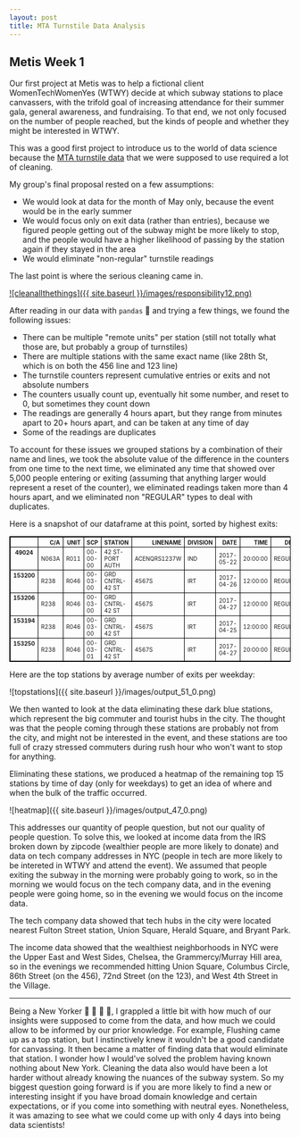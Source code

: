 ```yaml
---
layout: post
title: MTA Turnstile Data Analysis
---
```


## Metis Week 1

Our first project at Metis was to help a fictional client WomenTechWomenYes (WTWY) decide at which subway stations to place canvassers, with the trifold goal of increasing attendance for their summer gala, general awareness, and fundraising. To that end, we not only focused on the number of people reached, but the kinds of people and whether they might be interested in WTWY.

This was a good first project to introduce us to the world of data science because the [MTA turnstile data](http://web.mta.info/developers/turnstile.html) that we were supposed to use required a lot of cleaning.

My group's final proposal rested on a few assumptions:
* We would look at data for the month of May only, because the event would be in the early summer
* We would focus only on exit data (rather than entries), because we figured people getting out of the subway might be more likely to stop, and the people would have a higher likelihood of passing by the station again if they stayed in the area
* We would eliminate "non-regular" turnstile readings

The last point is where the serious cleaning came in.

[![cleanallthethings]({{ site.baseurl }}/images/responsibility12.png)](http://hyperboleandahalf.blogspot.com/2010/06/this-is-why-ill-never-be-adult.html)

After reading in our data with `pandas` :panda_face: and trying a few things, we found the following issues:
* There can be multiple "remote units" per station (still not totally what those are, but probably a group of turnstiles)
* There are multiple stations with the same exact name (like 28th St, which is on both the 456 line and 123 line)
* The turnstile counters represent cumulative entries or exits and not absolute numbers
 * The counters usually count up, eventually hit some number, and reset to 0, but sometimes they count down
* The readings are generally 4 hours apart, but they range from minutes apart to 20+ hours apart, and can be taken at any time of day
* Some of the readings are duplicates

To account for these issues we grouped stations by a combination of their name and lines, we took the absolute value of the difference in the counters from one time to the next time, we eliminated any time that showed over 5,000 people entering or exiting (assuming that anything larger would represent a reset of the counter), we eliminated readings taken more than 4 hours apart, and we eliminated non "REGULAR" types to deal with duplicates.

Here is a snapshot of our dataframe at this point, sorted by highest exits:

<div>
<style>
    .dataframe thead tr:only-child th {
        text-align: right;
    }

    .dataframe thead th {
        text-align: left;
    }

    .dataframe tbody tr th {
        vertical-align: top;
    }
    table, th, td {
        border: 1px solid black;
    }
table {
        border-collapse: collapse;
    }
    .dataframe {
        font-size: 10px;
    }

</style>
<table class="dataframe">
  <thead>
    <tr style="text-align: right;">
      <th></th>
      <th>C/A</th>
      <th>UNIT</th>
      <th>SCP</th>
      <th>STATION</th>
      <th>LINENAME</th>
      <th>DIVISION</th>
      <th>DATE</th>
      <th>TIME</th>
      <th>DESC</th>
      <th>ENTRIES</th>
      <th>EXITS</th>
      <th>DATE_TIME</th>
      <th>TIMEDIFF</th>
      <th>HRSDIFF</th>
      <th>DAY_OF_WK</th>
      <th>DAY_OF_WK_N</th>
      <th>LINESORT</th>
      <th>STAT_MERGE</th>
      <th>DELTA_ENTRIES</th>
      <th>DELTA_EXITS</th>
    </tr>
  </thead>
  <tbody>
    <tr>
      <th>49024</th>
      <td>N063A</td>
      <td>R011</td>
      <td>00-00-00</td>
      <td>42 ST-PORT AUTH</td>
      <td>ACENQRS1237W</td>
      <td>IND</td>
      <td>2017-05-22</td>
      <td>20:00:00</td>
      <td>REGULAR</td>
      <td>16459422</td>
      <td>57736969</td>
      <td>2017-05-22 20:00:00</td>
      <td>04:00:00</td>
      <td>4</td>
      <td>Monday</td>
      <td>0</td>
      <td>1237ACENQRSW</td>
      <td>42 ST-PORT AUTH-1237ACENQRSW</td>
      <td>68.0</td>
      <td>4888.0</td>
    </tr>
    <tr>
      <th>153200</th>
      <td>R238</td>
      <td>R046</td>
      <td>00-03-00</td>
      <td>GRD CNTRL-42 ST</td>
      <td>4567S</td>
      <td>IRT</td>
      <td>2017-04-26</td>
      <td>12:00:00</td>
      <td>REGULAR</td>
      <td>13464905</td>
      <td>4960372</td>
      <td>2017-04-26 12:00:00</td>
      <td>04:00:00</td>
      <td>4</td>
      <td>Wednesday</td>
      <td>2</td>
      <td>4567S</td>
      <td>GRD CNTRL-42 ST-4567S</td>
      <td>677.0</td>
      <td>4876.0</td>
    </tr>
    <tr>
      <th>153206</th>
      <td>R238</td>
      <td>R046</td>
      <td>00-03-00</td>
      <td>GRD CNTRL-42 ST</td>
      <td>4567S</td>
      <td>IRT</td>
      <td>2017-04-27</td>
      <td>12:00:00</td>
      <td>REGULAR</td>
      <td>13469687</td>
      <td>4973876</td>
      <td>2017-04-27 12:00:00</td>
      <td>04:00:00</td>
      <td>4</td>
      <td>Thursday</td>
      <td>3</td>
      <td>4567S</td>
      <td>GRD CNTRL-42 ST-4567S</td>
      <td>705.0</td>
      <td>4870.0</td>
    </tr>
    <tr>
      <th>153194</th>
      <td>R238</td>
      <td>R046</td>
      <td>00-03-00</td>
      <td>GRD CNTRL-42 ST</td>
      <td>4567S</td>
      <td>IRT</td>
      <td>2017-04-25</td>
      <td>12:00:00</td>
      <td>REGULAR</td>
      <td>13462328</td>
      <td>4945957</td>
      <td>2017-04-25 12:00:00</td>
      <td>04:00:00</td>
      <td>4</td>
      <td>Tuesday</td>
      <td>1</td>
      <td>4567S</td>
      <td>GRD CNTRL-42 ST-4567S</td>
      <td>656.0</td>
      <td>4868.0</td>
    </tr>
    <tr>
      <th>153250</th>
      <td>R238</td>
      <td>R046</td>
      <td>00-03-01</td>
      <td>GRD CNTRL-42 ST</td>
      <td>4567S</td>
      <td>IRT</td>
      <td>2017-04-27</td>
      <td>20:00:00</td>
      <td>REGULAR</td>
      <td>17952071</td>
      <td>7090305</td>
      <td>2017-04-27 20:00:00</td>
      <td>04:00:00</td>
      <td>4</td>
      <td>Thursday</td>
      <td>3</td>
      <td>4567S</td>
      <td>GRD CNTRL-42 ST-4567S</td>
      <td>0.0</td>
      <td>4850.0</td>
    </tr>
  </tbody>
</table>
</div>

Here are the top stations by average number of exits per weekday:

![topstations]({{ site.baseurl }}/images/output_51_0.png)

We then wanted to look at the data eliminating these dark blue stations, which represent the big commuter and tourist hubs in the city. The thought was that the people coming through these stations are probably not from the city, and might not be interested in the event, and these stations are too full of crazy stressed commuters during rush hour who won't want to stop for anything.

Eliminating these stations, we produced a heatmap of the remaining top 15 stations by time of day (only for weekdays) to get an idea of where and when the bulk of the traffic occurred.

![heatmap]({{ site.baseurl }}/images/output_47_0.png)

This addresses our quantity of people question, but not our quality of people question. To solve this, we looked at income data from the IRS broken down by zipcode (wealthier people are more likely to donate) and data on tech company addresses in NYC (people in tech are more likely to be intereted in WTWY and attend the event). We assumed that people exiting the subway in the morning were probably going to work, so in the morning we would focus on the tech company data, and in the evening people were going home, so in the evening we would focus on the income data.

The tech company data showed that tech hubs in the city were located nearest Fulton Street station, Union Square, Herald Square, and Bryant Park.

The income data showed that the wealthiest neighborhoods in NYC were the Upper East and West Sides, Chelsea, the Grammercy/Murray Hill area, so in the evenings we recommended hitting Union Square, Columbus Circle, 86th Street (on the 456), 72nd Street (on the 123), and West 4th Street in the Village.

---

Being a New Yorker :statue_of_liberty: :apple: :pizza: :taxi:, I grappled a little bit with how much of our insights were supposed to come from the data, and how much we could allow to be informed by our prior knowledge. For example, Flushing came up as a top station, but I instinctively knew it wouldn't be a good candidate for canvassing. It then became a matter of finding data that would eliminate that station. I wonder how I would've solved the problem having known nothing about New York. Cleaning the data also would have been a lot harder without already knowing the nuances of the subway system. So my biggest question going forward is if you are more likely to find a new or interesting insight if you have broad domain knowledge and certain expectations, or if you come into something with neutral eyes. Nonetheless, it was amazing to see what we could come up with only 4 days into being data scientists!
